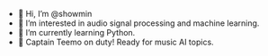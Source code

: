 - 👋 Hi, I’m @showmin
- 👀 I’m interested in audio signal processing and machine learning.
- 🌱 I’m currently learning Python.
- 🎵 Captain Teemo on duty! Ready for music AI topics.

<!---
showmin/showmin is a ✨ special ✨ repository because its `README.md` (this file) appears on your GitHub profile.
You can click the Preview link to take a look at your changes.
--->
